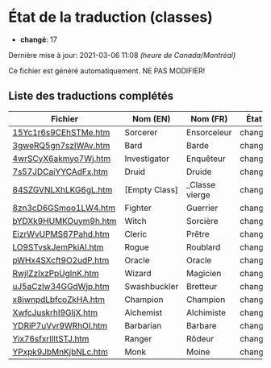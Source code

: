 # État de la traduction (classes)

 * **changé**: 17


Dernière mise à jour: 2021-03-06 11:08 *(heure de Canada/Montréal)*

Ce fichier est généré automatiquement. NE PAS MODIFIER!
## Liste des traductions complétés

| Fichier   | Nom (EN)    | Nom (FR)    | État |
|-----------|-------------|-------------|:----:|
|[15Yc1r6s9CEhSTMe.htm](classes/15Yc1r6s9CEhSTMe.htm)|Sorcerer|Ensorceleur|changé|
|[3gweRQ5gn7szIWAv.htm](classes/3gweRQ5gn7szIWAv.htm)|Bard|Barde|changé|
|[4wrSCyX6akmyo7Wj.htm](classes/4wrSCyX6akmyo7Wj.htm)|Investigator|Enquêteur|changé|
|[7s57JDCaiYYCAdFx.htm](classes/7s57JDCaiYYCAdFx.htm)|Druid|Druide|changé|
|[84SZGVNLXhLKG6gL.htm](classes/84SZGVNLXhLKG6gL.htm)|[Empty Class]|_Classe vierge|changé|
|[8zn3cD6GSmoo1LW4.htm](classes/8zn3cD6GSmoo1LW4.htm)|Fighter|Guerrier|changé|
|[bYDXk9HUMKOuym9h.htm](classes/bYDXk9HUMKOuym9h.htm)|Witch|Sorcière|changé|
|[EizrWvUPMS67Pahd.htm](classes/EizrWvUPMS67Pahd.htm)|Cleric|Prêtre|changé|
|[LO9STvskJemPkiAI.htm](classes/LO9STvskJemPkiAI.htm)|Rogue|Roublard|changé|
|[pWHx4SXcft9O2udP.htm](classes/pWHx4SXcft9O2udP.htm)|Oracle|Oracle|changé|
|[RwjIZzIxzPpUglnK.htm](classes/RwjIZzIxzPpUglnK.htm)|Wizard|Magicien|changé|
|[uJ5aCzlw34GGdWjp.htm](classes/uJ5aCzlw34GGdWjp.htm)|Swashbuckler|Bretteur|changé|
|[x8iwnpdLbfcoZkHA.htm](classes/x8iwnpdLbfcoZkHA.htm)|Champion|Champion|changé|
|[XwfcJuskrhI9GIjX.htm](classes/XwfcJuskrhI9GIjX.htm)|Alchemist|Alchimiste|changé|
|[YDRiP7uVvr9WRhOI.htm](classes/YDRiP7uVvr9WRhOI.htm)|Barbarian|Barbare|changé|
|[Yix76sfxrIlltSTJ.htm](classes/Yix76sfxrIlltSTJ.htm)|Ranger|Rôdeur|changé|
|[YPxpk9JbMnKjbNLc.htm](classes/YPxpk9JbMnKjbNLc.htm)|Monk|Moine|changé|
